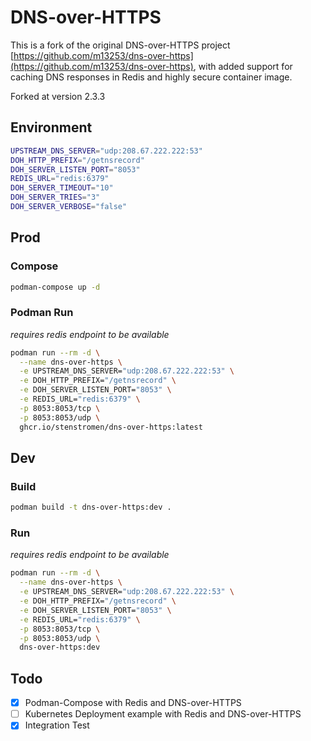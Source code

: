 <!-- markdownlint-disable MD036 -->

# DNS-over-HTTPS

This is a fork of the original DNS-over-HTTPS project [https://github.com/m13253/dns-over-https](https://github.com/m13253/dns-over-https), with added support for caching DNS responses in Redis and highly secure container image.

Forked at version 2.3.3

## Environment

```bash
UPSTREAM_DNS_SERVER="udp:208.67.222.222:53"
DOH_HTTP_PREFIX="/getnsrecord"
DOH_SERVER_LISTEN_PORT="8053"
REDIS_URL="redis:6379"
DOH_SERVER_TIMEOUT="10"
DOH_SERVER_TRIES="3"
DOH_SERVER_VERBOSE="false"
```

## Prod

### Compose

```bash
podman-compose up -d
```

### Podman Run

*requires redis endpoint to be available*

```bash
podman run --rm -d \
  --name dns-over-https \
  -e UPSTREAM_DNS_SERVER="udp:208.67.222.222:53" \
  -e DOH_HTTP_PREFIX="/getnsrecord" \
  -e DOH_SERVER_LISTEN_PORT="8053" \
  -e REDIS_URL="redis:6379" \
  -p 8053:8053/tcp \
  -p 8053:8053/udp \
  ghcr.io/stenstromen/dns-over-https:latest
```

## Dev

### Build

```bash
podman build -t dns-over-https:dev .
```

### Run

*requires redis endpoint to be available*

```bash
podman run --rm -d \
  --name dns-over-https \
  -e UPSTREAM_DNS_SERVER="udp:208.67.222.222:53" \
  -e DOH_HTTP_PREFIX="/getnsrecord" \
  -e DOH_SERVER_LISTEN_PORT="8053" \
  -e REDIS_URL="redis:6379" \
  -p 8053:8053/tcp \
  -p 8053:8053/udp \
  dns-over-https:dev
```

## Todo

- [x] Podman-Compose with Redis and DNS-over-HTTPS
- [ ] Kubernetes Deployment example with Redis and DNS-over-HTTPS
- [x] Integration Test
